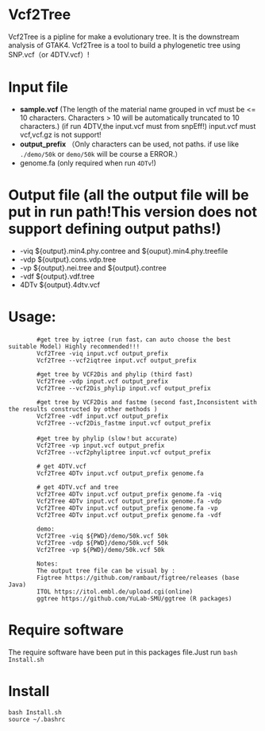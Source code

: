 # Vcf2Tree 
Vcf2Tree is a pipline for make a evolutionary tree. It is the downstream analysis of GTAK4. 
Vcf2Tree is a tool to build a phylogenetic tree using SNP.vcf（or 4DTV.vcf）!

# Input file
- **sample.vcf** (The length of the material name grouped in vcf must be <= 10 characters. Characters > 10 will be automatically truncated to 10 characters.)
(if run 4DTV,the input.vcf must from snpEff!)
input.vcf must vcf,vcf.gz is not support!
- **output_prefix**  （Only characters can be used, not paths. if use like `./demo/50k` or `demo/50k` will be course a ERROR.）
- genome.fa (only required when run `4DTv`!)
# Output file (all the output file will be put in run path!This version does not support defining output paths!)
+ -viq ${output}.min4.phy.contree and ${ouput}.min4.phy.treefile
+ -vdp ${output}.cons.vdp.tree
+ -vp ${output}.nei.tree and ${output}.contree
+ -vdf ${output}.vdf.tree
+ 4DTv ${output}.4dtv.vcf

# Usage:
```
		#get tree by iqtree (run fast，can auto choose the best suitable Model) Highly recommended!!!
		Vcf2Tree -viq input.vcf output_prefix
		Vcf2Tree --vcf2iqtree input.vcf output_prefix
		
		#get tree by VCF2Dis and phylip (third fast)
		Vcf2Tree -vdp input.vcf output_prefix
		Vcf2Tree --vcf2Dis_phylip input.vcf output_prefix
		
		#get tree by VCF2Dis and fastme (second fast,Inconsistent with the results constructed by other methods )
		Vcf2Tree -vdf input.vcf output_prefix
		Vcf2Tree --vcf2Dis_fastme input.vcf output_prefix
		
		#get tree by phylip (slow！but accurate)
		Vcf2Tree -vp input.vcf output_prefix
		Vcf2Tree --vcf2phyliptree input.vcf output_prefix
		
		# get 4DTV.vcf
		Vcf2Tree 4DTv input.vcf output_prefix genome.fa
		
		# get 4DTV.vcf and tree 
		Vcf2Tree 4DTv input.vcf output_prefix genome.fa -viq
		Vcf2Tree 4DTv input.vcf output_prefix genome.fa -vdp
		Vcf2Tree 4DTv input.vcf output_prefix genome.fa -vp
		Vcf2Tree 4DTv input.vcf output_prefix genome.fa -vdf
		
		demo:
		Vcf2Tree -viq ${PWD}/demo/50k.vcf 50k
		Vcf2Tree -vdp ${PWD}/demo/50k.vcf 50k
		Vcf2Tree -vp ${PWD}/demo/50k.vcf 50k
		
		Notes:
		The output tree file can be visual by :
		Figtree https://github.com/rambaut/figtree/releases (base Java)
		ITOL https://itol.embl.de/upload.cgi(online)
		ggtree https://github.com/YuLab-SMU/ggtree (R packages)
```
# Require software
The require software have been put in this packages file.Just run `bash Install.sh`
# Install
```
bash Install.sh
source ~/.bashrc
```


